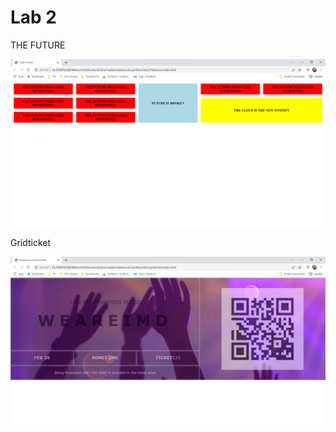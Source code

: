 # Lab 2

THE FUTURE

![thefuture](https://github.com/marianneneuts/2imd-webtechadvanced-portfolio/blob/main/lab2/screenshot-thefuture.png)

Gridticket

![gridticket](https://github.com/marianneneuts/2imd-webtechadvanced-portfolio/blob/main/lab2/screenshot-gridticket.png)
